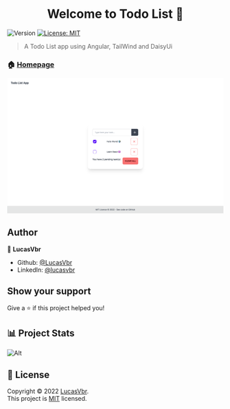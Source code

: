 <!-- This README was generated by [readme-md-generator](https://github.com/kefranabg/readme-md-generator) -->

<h1 align="center">Welcome to Todo List 👋</h1>
<p>
  <img alt="Version" src="https://img.shields.io/badge/version-0.0.0-blue.svg?cacheSeconds=2592000" />
  <a href="https://spdx.org/licenses/MIT.html" target="_blank">
    <img alt="License: MIT" src="https://img.shields.io/badge/License-MIT-yellow.svg" />
  </a>
</p>

> A Todo List app using Angular, TailWind and DaisyUi

### 🏠 [Homepage](https://todo-list-lucasvbr.vercel.app/)

<kbd>
  <img src="preview.png" alt="preview picture"/>
</kbd>


## Author

👤 **LucasVbr**

* Github: [@LucasVbr](https://github.com/LucasVbr)
* LinkedIn: [@lucasvbr](https://linkedin.com/in/lucasvbr)

## Show your support

Give a ⭐️ if this project helped you!

## 📊 Project Stats

![Alt](https://repobeats.axiom.co/api/embed/6f0d3b6f2f8157548c3947150b58eb65af1bc462.svg "Repobeats analytics image")

## 📝 License

Copyright © 2022 [LucasVbr](https://github.com/LucasVbr).<br />
This project is [MIT](https://choosealicense.com/licenses/mit/) licensed.
